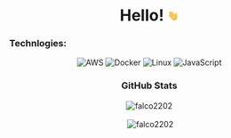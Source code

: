 <div align="center">
<h1 align="center">Hello! <img width="20" src="https://github.com/1999AZZAR/1999AZZAR/blob/main/resources/img/waving.gif"></h1>


<h3 align="left">Technlogies:</h3>
<p align="center"> 

![AWS](https://img.shields.io/badge/-AWS-000?&logo=Amazon-AWS&logoColor=F90)
![Docker](https://img.shields.io/badge/-Docker-000?&logo=Docker)
![Linux](https://img.shields.io/badge/-Linux-000?&logo=Linux)
![JavaScript](https://img.shields.io/badge/-Javascript-000?&logo=JavaScript)

### GitHub Stats

<p><img align="center" src="https://github-readme-stats.vercel.app/api/top-langs?username=falco2202&show_icons=true&locale=en&layout=compact" alt="falco2202" /></p>

<p>&nbsp;<img align="center" src="https://github-readme-stats.vercel.app/api?username=falco2202&show_icons=true&locale=en" alt="falco2202" /></p>

